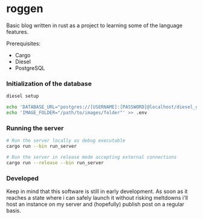 # roggen

Basic blog written in rust as a project to learning some of the language
features. 

Prerequisites:
- Cargo
- Diesel
- PostgreSQL

### Initialization of the database

```bash
diesel setup

echo 'DATABASE_URL="postgres://[USERNAME]:[PASSWORD]@localhost/diesel_demo"' > .env
echo 'IMAGE_FOLDER="/path/to/images/folder"' >> .env
```

### Running the server

```bash
# Run the server locally as debug executable
cargo run --bin run_server

# Run the server in release mode accepting external connections
cargo run --release --bin run_server
```

### Developed

Keep in mind that this software is still in early development. As soon
as it reaches a state where i can safely launch it without risking
meltdowns i'll host an instance on my server and (hopefully) publish
post on a regular basis.